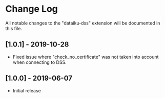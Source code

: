 # Change Log

All notable changes to the "dataiku-dss" extension will be documented in this file.

## [1.0.1] - 2019-10-28

- Fixed issue where "check_no_certificate" was not taken into account when connecting to DSS.

## [1.0.0] - 2019-06-07

- Initial release

